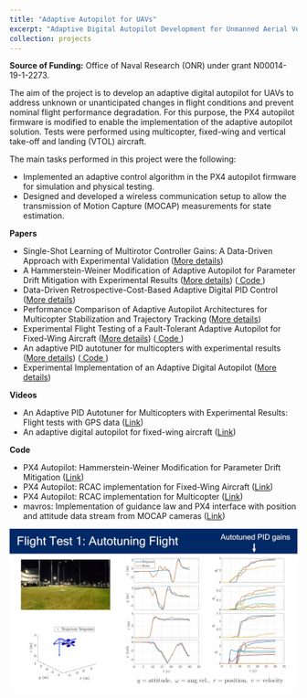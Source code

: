 ```yaml
---
title: "Adaptive Autopilot for UAVs"
excerpt: "Adaptive Digital Autopilot Development for Unmanned Aerial Vehicles (UAVs) <br/><img src='/images/videos/uav_MC_thumbnail.png' width='752' height='423'>"
collection: projects
---
```


<b>Source of Funding:</b> Office of Naval Research (ONR) under grant N00014-19-1-2273.

The aim of the project is to develop an adaptive digital autopilot for UAVs to address unknown or unanticipated changes in flight conditions and prevent nominal flight performance degradation. For this purpose, the PX4 autopilot firmware is modified to enable the implementation of the adaptive autopilot solution. Tests were performed using multicopter, fixed-wing and vertical take-off and landing (VTOL) aircraft.

The main tasks performed in this project were the following:

- Implemented an adaptive control algorithm in the PX4 autopilot firmware for simulation and physical testing.
- Designed and developed a wireless communication setup to allow the transmission of Motion Capture (MOCAP) measurements for state estimation.

**Papers**

- Single-Shot Learning of Multirotor Controller Gains: A Data-Driven Approach with Experimental Validation (<a href = "https://japaredes.github.io/publication/2025-09-09-mirtaba-UAV-rcac">More details</a>)
- A Hammerstein-Weiner Modification of Adaptive Autopilot for Parameter Drift Mitigation with Experimental Results (<a href = "https://japaredes.github.io/publication/2024-09-09-UAV-drift">More details</a>) (<a href = "https://github.com/JAParedes/PX4-Autopilot/tree/RCAC_MC_FW_dev_mavlink"> Code </a>)
- Data-Driven Retrospective-Cost-Based Adaptive Digital PID Control (<a href = "https://japaredes.github.io/publication/2024-07-07-ddrcac-uav">More details</a>)
- Performance Comparison of Adaptive Autopilot Architectures for Multicopter Stabilization and Trajectory Tracking (<a href = "https://japaredes.github.io/publication/2024-04-04-autopilot-architectures">More details</a>)
- Experimental Flight Testing of a Fault-Tolerant Adaptive Autopilot for Fixed-Wing Aircraft (<a href = "https://japaredes.github.io/publication/2023-07-07-lee-FW-autopilot">More details</a>) (<a href = "https://github.com/JAParedes/PX4-Autopilot/tree/RCAC_FW_UM"> Code </a>)
- An adaptive PID autotuner for multicopters with experimental results (<a href = "https://japaredes.github.io/publication/2022-06-06-spencer-MC-A-PID">More details</a>) (<a href = "https://github.com/JAParedes/PX4-Autopilot/tree/RCAC_MC_AutoTuner"> Code </a>)
- Experimental Implementation of an Adaptive Digital Autopilot (<a href = "https://japaredes.github.io/publication/2021-08-08-goel-adaptive-autopilot">More details</a>)

**Videos**

- An Adaptive PID Autotuner for Multicopters with Experimental Results: Flight tests with GPS data (<a href = "https://japaredes.github.io/videos/videos-7-UAV_MC/">Link</a>)
- An adaptive digital autopilot for fixed-wing aircraft (<a href = "https://japaredes.github.io/videos/videos-6-UAV_FW/">Link</a>)

**Code**


- PX4 Autopilot: Hammerstein-Weiner Modification for Parameter Drift Mitigation (<a href = "https://github.com/JAParedes/PX4-Autopilot/tree/RCAC_MC_FW_dev_mavlink">Link</a>)
- PX4 Autopilot: RCAC implementation for Fixed-Wing Aircraft (<a href = "https://github.com/JAParedes/PX4-Autopilot/tree/RCAC_FW_UM">Link</a>)
- PX4 Autopilot: RCAC implementation for Multicopter (<a href = "https://github.com/JAParedes/PX4-Autopilot/tree/RCAC_MC_AutoTuner">Link</a>)
- mavros: Implementation of guidance law and PX4 interface with position and attitude data stream from MOCAP cameras (<a href = "https://github.com/JAParedes/mavros/tree/mavros-mocap-guidance">Link</a>)

<img src="/images/videos/uav_MC_thumbnail.png">
